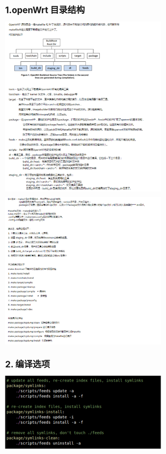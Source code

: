 # 1.openWrt 目录结构

![123](../resource/1.png)

![123](../resource/2.png)

# 2. 编译选项

![123](../resource/3.png)